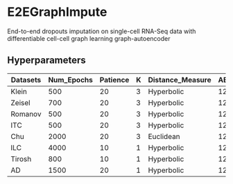 # E2EGraphImpute
End-to-end dropouts imputation on single-cell RNA-Seq data with differentiable cell-cell graph learning graph-autoencoder

## Hyperparameters 
| Datasets | Num_Epochs | Patience | K | Distance_Measure | AE_Dim | GAE_Dim | Dropout_GAE | LR    | Alpha  | Beta | MSE_V2 | Use_Umap |
|----------|------------|----------|---|------------------|--------|---------|-------------|-------|--------|------|--------|----------|
| Klein    | 500        | 20       | 3 | Hyperbolic       | 128    | 2000    | 0           | 0.003 | 0.0005 | 1    | False  | True     |
| Zeisel   | 700        | 20       | 3 | Hyperbolic       | 128    | 2000    | 0.1         | 0.003 | 0.001  | 1    | True   | False    |
| Romanov  | 500        | 20       | 3 | Hyperbolic       | 128    | 2000    | 0.1         | 0.003 | 0.0005 | 1    | False  | False    |
| ITC      | 500        | 20       | 3 | Hyperbolic       | 128    | 2000    | 0.1         | 0.003 | 0.001  | 1    | False  | False    |
| Chu      | 2000       | 20       | 3 | Euclidean        | 128    | 2000    | 0           | 0.003 | 0.001  | 1    | False  | True     |
| ILC      | 4000       | 10       | 1 | Hyperbolic       | 128    | 2000    | 0           | 0.003 | 0.001  | 1    | False  | True     |
| Tirosh   | 800        | 10       | 1 | Hyperbolic       | 128    | 128     | 0           | 0.003 | 0.001  | 1    | False  | False    |
| AD       | 1500       | 20       | 1 | Hyperbolic       | 128    | 64      | 0           | 0.003 | 0.001  | 1    | False  | False    |


